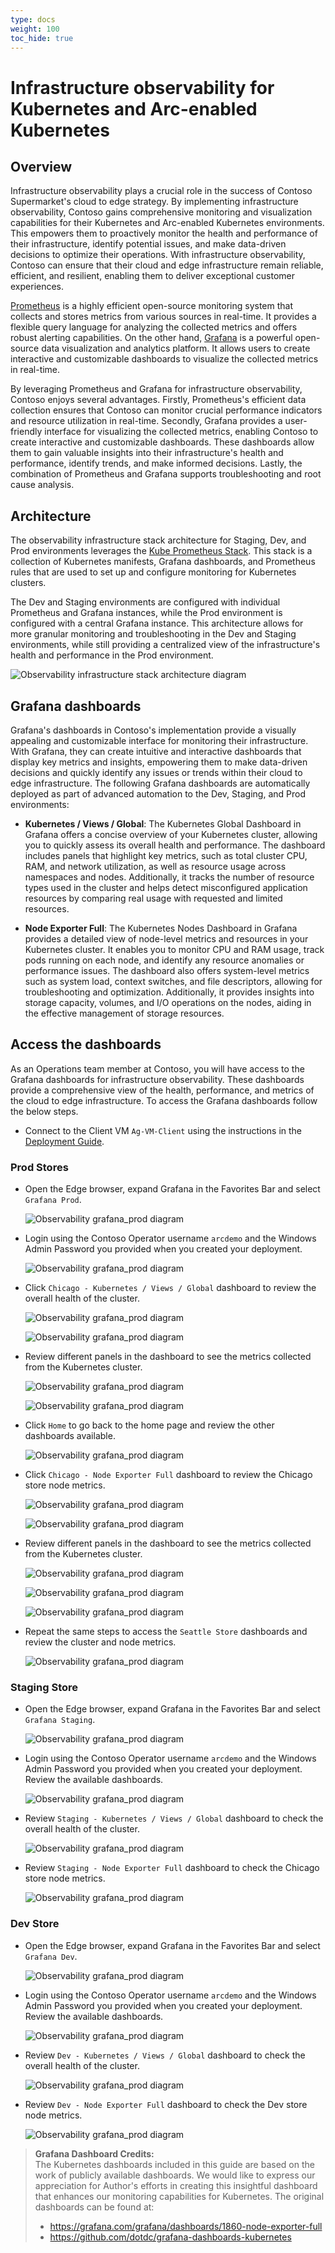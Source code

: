 ```yaml
---
type: docs
weight: 100
toc_hide: true
---
```


# Infrastructure observability for Kubernetes and Arc-enabled Kubernetes 

## Overview

Infrastructure observability plays a crucial role in the success of Contoso Supermarket's cloud to edge strategy. By implementing infrastructure observability, Contoso gains comprehensive monitoring and visualization capabilities for their Kubernetes and Arc-enabled Kubernetes environments. This empowers them to proactively monitor the health and performance of their infrastructure, identify potential issues, and make data-driven decisions to optimize their operations. With infrastructure observability, Contoso can ensure that their cloud and edge infrastructure remain reliable, efficient, and resilient, enabling them to deliver exceptional customer experiences.

[Prometheus](https://prometheus.io/) is a highly efficient open-source monitoring system that collects and stores metrics from various sources in real-time. It provides a flexible query language for analyzing the collected metrics and offers robust alerting capabilities. On the other hand, [Grafana](https://grafana.com/) is a powerful open-source data visualization and analytics platform. It allows users to create interactive and customizable dashboards to visualize the collected metrics in real-time. 

By leveraging Prometheus and Grafana for infrastructure observability, Contoso enjoys several advantages. Firstly, Prometheus's efficient data collection ensures that Contoso can monitor crucial performance indicators and resource utilization in real-time. Secondly, Grafana provides a user-friendly interface for visualizing the collected metrics, enabling Contoso to create interactive and customizable dashboards. These dashboards allow them to gain valuable insights into their infrastructure's health and performance, identify trends, and make informed decisions. Lastly, the combination of Prometheus and Grafana supports troubleshooting and root cause analysis.

## Architecture

The observability infrastructure stack architecture for Staging, Dev, and Prod environments leverages the [Kube Prometheus Stack](https://github.com/prometheus-community/helm-charts/tree/main/charts/kube-prometheus-stack). This stack is a collection of Kubernetes manifests, Grafana dashboards, and Prometheus rules that are used to set up and configure monitoring for Kubernetes clusters.

The Dev and Staging environments are configured with individual Prometheus and Grafana instances, while the Prod environment is configured with a central Grafana instance. This architecture allows for more granular monitoring and troubleshooting in the Dev and Staging environments, while still providing a centralized view of the infrastructure's health and performance in the Prod environment.

![Observability infrastructure stack architecture diagram](./img/technology_stack.png)

## Grafana dashboards

Grafana's dashboards in Contoso's implementation provide a visually appealing and customizable interface for monitoring their infrastructure. With Grafana, they can create intuitive and interactive dashboards that display key metrics and insights, empowering them to make data-driven decisions and quickly identify any issues or trends within their cloud to edge infrastructure. The following Grafana dashboards are automatically deployed as part of advanced automation to the Dev, Staging, and Prod environments:

- **Kubernetes / Views / Global**: The Kubernetes Global Dashboard in Grafana offers a concise overview of your Kubernetes cluster, allowing you to quickly assess its overall health and performance. The dashboard includes panels that highlight key metrics, such as total cluster CPU, RAM, and network utilization, as well as resource usage across namespaces and nodes. Additionally, it tracks the number of resource types used in the cluster and helps detect misconfigured application resources by comparing real usage with requested and limited resources.

- **Node Exporter Full**: The Kubernetes Nodes Dashboard in Grafana provides a detailed view of node-level metrics and resources in your Kubernetes cluster. It enables you to monitor CPU and RAM usage, track pods running on each node, and identify any resource anomalies or performance issues. The dashboard also offers system-level metrics such as system load, context switches, and file descriptors, allowing for troubleshooting and optimization. Additionally, it provides insights into storage capacity, volumes, and I/O operations on the nodes, aiding in the effective management of storage resources.

## Access the dashboards

As an Operations team member at Contoso, you will have access to the Grafana dashboards for infrastructure observability. These dashboards provide a comprehensive view of the health, performance, and metrics of the cloud to edge infrastructure. To access the Grafana dashboards follow the below steps.

- Connect to the Client VM `Ag-VM-Client` using the instructions in the [Deployment Guide](https://github.com/microsoft/azure_arc/blob/jumpstart_ag/docs/azure_jumpstart_ag/contoso_supermarket/deployment/_index.md#connecting-to-the-agora-client-virtual-machine).

### Prod Stores

- Open the Edge browser, expand Grafana in the Favorites Bar and select `Grafana Prod`.

    ![Observability grafana_prod diagram](./img/grafana_prod.png)

- Login using the Contoso Operator username `arcdemo` and the Windows Admin Password you provided when you created your deployment.

    ![Observability grafana_prod diagram](./img/grafana_prod_login.png)

- Click `Chicago - Kubernetes / Views / Global` dashboard to review the overall health of the cluster.

    ![Observability grafana_prod diagram](./img/grafana_prod_dashboard_global.png)

    ![Observability grafana_prod diagram](./img/grafana_prod_db_global01.png)

- Review different panels in the dashboard to see the metrics collected from the Kubernetes cluster.

    ![Observability grafana_prod diagram](./img/grafana_prod_db_global02.png)

    ![Observability grafana_prod diagram](./img/grafana_prod_db_global03.png)

- Click `Home` to go back to the home page and review the other dashboards available.

    ![Observability grafana_prod diagram](./img/grafana_prod_dashboard_home.png)

- Click `Chicago - Node Exporter Full` dashboard to review the Chicago store node metrics.

    ![Observability grafana_prod diagram](./img/grafana_prod_dashboard_node.png)

    ![Observability grafana_prod diagram](./img/grafana_prod_db_node01.png)

- Review different panels in the dashboard to see the metrics collected from the Kubernetes cluster.

    ![Observability grafana_prod diagram](./img/grafana_prod_db_node02.png)

    ![Observability grafana_prod diagram](./img/grafana_prod_db_node03.png)

    ![Observability grafana_prod diagram](./img/grafana_prod_db_node04.png)

- Repeat the same steps to access the `Seattle Store` dashboards and review the cluster and node metrics.

    ![Observability grafana_prod diagram](./img/grafana_prod_dashboard_seattle.png)

### Staging Store

- Open the Edge browser, expand Grafana in the Favorites Bar and select `Grafana Staging`.

    ![Observability grafana_prod diagram](./img/grafana_staging.png)

- Login using the Contoso Operator username `arcdemo` and the Windows Admin Password you provided when you created your deployment. Review the available dashboards.

    ![Observability grafana_prod diagram](./img/grafana_staging_dashboard_home.png)

- Review `Staging - Kubernetes / Views / Global` dashboard to check the overall health of the cluster.

    ![Observability grafana_prod diagram](./img/grafana_staging_dashboard_global.png)

- Review `Staging - Node Exporter Full` dashboard to check the Chicago store node metrics.

    ![Observability grafana_prod diagram](./img/grafana_staging_dashboard_node.png)

### Dev Store

- Open the Edge browser, expand Grafana in the Favorites Bar and select `Grafana Dev`.

    ![Observability grafana_prod diagram](./img/grafana_dev.png)

- Login using the Contoso Operator username `arcdemo` and the Windows Admin Password you provided when you created your deployment. Review the available dashboards.

    ![Observability grafana_prod diagram](./img/grafana_dev_dashboard_home.png)

- Review `Dev - Kubernetes / Views / Global` dashboard to check the overall health of the cluster.

    ![Observability grafana_prod diagram](./img/grafana_dev_dashboard_global.png)

- Review `Dev - Node Exporter Full` dashboard to check the Dev store node metrics.

    ![Observability grafana_prod diagram](./img/grafana_dev_dashboard_node.png)


> **Grafana Dashboard Credits:**                           
> The Kubernetes dashboards included in this guide are based on the work of publicly available dashboards. We would like to express our appreciation for Author's efforts in creating this insightful dashboard that enhances our monitoring capabilities for Kubernetes. 
> The original dashboards can be found at:                            
> - https://grafana.com/grafana/dashboards/1860-node-exporter-full                              
> - https://github.com/dotdc/grafana-dashboards-kubernetes